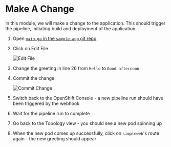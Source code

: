# Make A Change

In this module, we will make a change to the application. This should trigger the pipeline, initiating build and deployment of the application.

01. Open [`main.go` in the `sample-app` git repo]({{GIT_URL}}/{{USER_ID}}/sample-app/src/branch/main/main.go)

01. Click on Edit File

	![Edit File](/workshop/cicd-workshop/asset/images/edit_file.png)

01. Change the greeting in line 26 from `Hello` to `Good afternoon`

01. Commit the change

	![Commit Change](/workshop/cicd-workshop/asset/images/commit_change.png)

01. Switch back to the OpenShift Console - a new pipeline run should have been triggered by the webhook

01. Wait for the pipeline run to complete

01. Go back to the Topology view - you should see a new pod spinning up

01. When the new pod comes up successfully, click on `simpleweb`'s route again - the new greeting should appear
